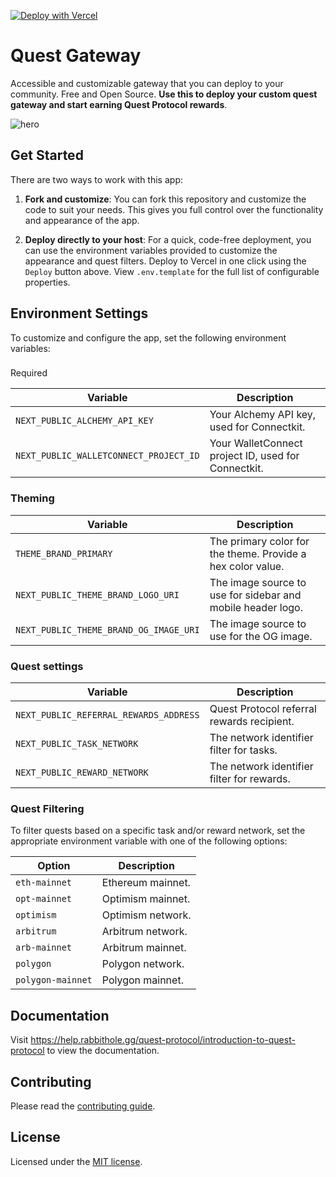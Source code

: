 [![Deploy with Vercel](https://vercel.com/button)](https://vercel.com/new/clone?repository-url=https%3A%2F%2Fgithub.com%2Frabbitholegg%2Fgateway&env=NEXT_PUBLIC_ALCHEMY_API_KEY,NEXT_PUBLIC_WALLETCONNECT_PROJECT_ID&demo-title=RabbitHole&demo-description=RabbitHole%20makes%20it%20easy%20to%20earn%20crypto%20by%20participating%20in%20the%20best%20cryptonetworks.&demo-url=https%3A%2F%2Frabbithole.gg%2F&demo-image=https%3A%2F%2Frabbithole.gg%2Fog-image.png)

# Quest Gateway
Accessible and customizable gateway that you can deploy to your community. Free and Open Source. **Use this to deploy your custom quest gateway and start earning Quest Protocol rewards**.

![hero](https://assets.rabbithole.gg/gateway-repo-hero.png)

## Get Started

There are two ways to work with this app:

1. **Fork and customize**: You can fork this repository and customize the code to suit your needs. This gives you full control over the functionality and appearance of the app.

2. **Deploy directly to your host**: For a quick, code-free deployment, you can use the environment variables provided to customize the appearance and quest filters. Deploy to Vercel in one click using the `Deploy` button above. View `.env.template` for the full list of configurable properties.

## Environment Settings
To customize and configure the app, set the following environment variables:

### 
Required 

Variable | Description
--- | ---
`NEXT_PUBLIC_ALCHEMY_API_KEY` | Your Alchemy API key, used for Connectkit.
`NEXT_PUBLIC_WALLETCONNECT_PROJECT_ID` | Your WalletConnect project ID, used for Connectkit.

### Theming
Variable | Description
--- | ---
`THEME_BRAND_PRIMARY` | The primary color for the theme. Provide a hex color value.
`NEXT_PUBLIC_THEME_BRAND_LOGO_URI` | The image source to use for sidebar and mobile header logo.
`NEXT_PUBLIC_THEME_BRAND_OG_IMAGE_URI` | The image source to use for the OG image.

### Quest settings 
Variable | Description
--- | ---
`NEXT_PUBLIC_REFERRAL_REWARDS_ADDRESS` | Quest Protocol referral rewards recipient.
`NEXT_PUBLIC_TASK_NETWORK` | The network identifier filter for tasks.
`NEXT_PUBLIC_REWARD_NETWORK` | The network identifier filter for rewards.

### Quest Filtering 
To filter quests based on a specific task and/or reward network, set the appropriate environment variable with one of the following options:

Option | Description
--- | ---
`eth-mainnet` | Ethereum mainnet.
`opt-mainnet` | Optimism mainnet.
`optimism` | Optimism network.
`arbitrum` | Arbitrum network.
`arb-mainnet` | Arbitrum mainnet.
`polygon` | Polygon network.
`polygon-mainnet` | Polygon mainnet.

## Documentation

Visit https://help.rabbithole.gg/quest-protocol/introduction-to-quest-protocol to view the documentation.

## Contributing

Please read the [contributing guide](/CONTRIBUTING.md).

## License

Licensed under the [MIT license](https://github.com/rabbitholegg/gateway/blob/main/LICENSE.md).
